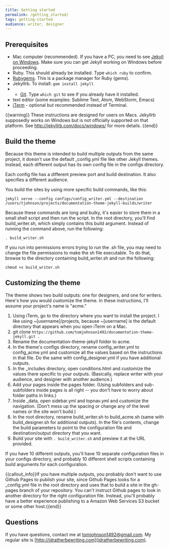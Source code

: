 ```yaml
---
title: Getting started
permalink: /getting_started/
tags: getting-started
audience: writer, designer
---
```


## Prerequisites

* Mac computer (recommended). If you have a PC, you need to see [Jekyll on Windows](http://jekyllrb.com/docs/windows/). Make sure you can get Jekyll working on Windows before proceeding.
* Ruby. This should already be installed. Type `which ruby` to confirm. 
* [Rubygems](https://rubygems.org/pages/download). This is a package manager for Ruby (gems).
* Jekyllrb. To install: `gem install jekyll`
* * [Git](http://git-scm.com/download/mac). Type `which git` to see if you already have it installed.
* text editor (some examples: Sublime Text, Atom, WebStorm, Emacs)
* [iTerm](http://iterm.sourceforge.net/) - optional but recommended instead of Terminal. 

{{warning}} These instructions are designed for users on Macs. Jekyllrb supposedly works on Windows but is not officially supported on that platform. See <a href="Jekyll on Windows">http://jekyllrb.com/docs/windows/</a> for more details. {{end}}

## Build the theme

Because this theme is intended to build multiple outputs from the same project, it doesn't use the default _config.yml file like other Jekyll themes. Instead, each different output has its own config file in the configs directory. 

Each config file has a different preview port and build destination. It also specifies a different audience.

You build the sites by using more specific build commands, like this:

```
jekyll serve --config configs/config_writer.yml --destination /users/tjohnson/projects/documentation-theme-jekyll-builds/writer
```
Because these commands are long and bulky, it's easier to store them in a small shell script and then run the script. In the root directory, you'll find build_writer.sh, which simply contains this build argument. Instead of running the command above, run the following:

```
. build_writer.sh
```

If you run into permissions errors trying to run the .sh file, you may need to change the file permissions to make the sh file executable. To do that, browse to the directory containing build_writer.sh and run the following:

```
chmod +x build_writer.sh
```

## Customizing the theme

The theme shows two build outputs: one for designers, and one for writers. Here's how you would customize the theme. In these instructions, I'll assume your project's name is "acme."

1. Using iTerm, go to the directory where you want to install the project. I like using ~[username]/projects, because ~[username] is the default directory that appears when you open iTerm on a Mac.
2. git clone `https://github.com/tomjohnson1492/documentation-theme-jekyll.git .`
3. Rename the documentation-theme-jekyll folder to acme.
4. In the theme's configs directory, rename config_writer.yml to config_acme.yml and customize all the values based on the instructions in that file. Do the same with config_designer.yml if you have additional outputs.
5. In the _includes directory, open conditions.html and customize the values there specific to your outputs. (Basically, replace writer with your audience, and designer with another audience.)
5. Add your pages inside the pages folder. (Using subfolders and sub-subfolders inside pages is all right -- you don't have to worry about folder paths in links.)
5. Inside _data, open sidebar.yml and topnav.yml and customize the navigation. (Don't mess up the spacing or change any of the level names or the site won't build.)
6. In the root directory, rename build_writer.sh to build_acme.sh (same with build_designer.sh for additional outputs). In the file's contents, change the build parameters to point to the configuration file and destination/output directory that you want.
6. Build your site with `. build_writer.sh` and preview it at the URL provided.

If you have 10 different outputs, you'll have 10 separate configuration files in your configs directory, and probably 10 different shell scripts containing build arguments for each configuration.

{{callout_info}}If you have multiple outputs, you probably don't want to use Github Pages to publish your site, since Github Pages looks for a _config.yml file in the root directory and uses that to build a site in the gh-pages branch of your repository. You can't instruct Github pages to look in another directory for the right configuration file. Instead, you'll probably have a better experience publishing to a Amazon Web Services S3 bucket or some other host.{{end}}

## Questions

If you have questions, contact me at tomjohnson1492@gmail.com. My regular site is [http://idratherbewriting.com](idratherbewriting.com). 


